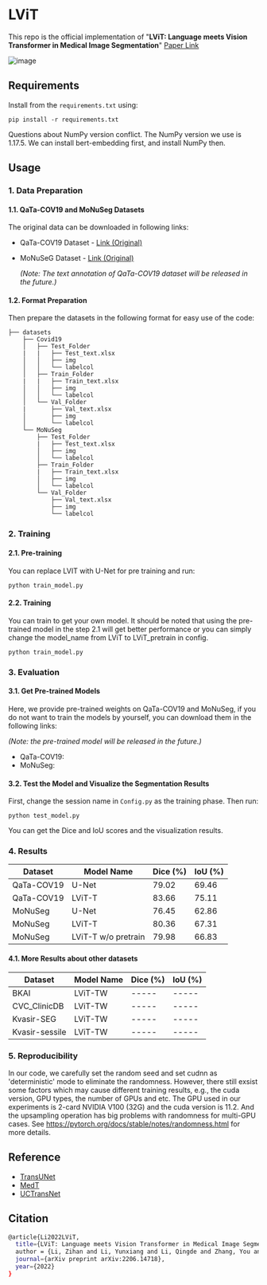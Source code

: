 # LViT


This repo is the official implementation of "**LViT: Language meets Vision Transformer in Medical Image Segmentation**" 
[Paper Link](https://arxiv.org/abs/2206.14718)

![image](https://github.com/HUANGLIZI/LViT/blob/main/IMG/LViT.png)

## Requirements

Install from the ```requirements.txt``` using:
```angular2html
pip install -r requirements.txt
```
Questions about NumPy version conflict. The NumPy version we use is 1.17.5. We can install bert-embedding first, and install NumPy then.

## Usage

### 1. Data Preparation
#### 1.1. QaTa-COV19 and MoNuSeg Datasets
The original data can be downloaded in following links:
* QaTa-COV19 Dataset - [Link (Original)](https://www.kaggle.com/datasets/aysendegerli/qatacov19-dataset)

* MoNuSeG Dataset - [Link (Original)](https://monuseg.grand-challenge.org/Data/)

  *(Note: The text annotation of QaTa-COV19 dataset will be released in the future.)*

#### 1.2. Format Preparation

Then prepare the datasets in the following format for easy use of the code:

```angular2html
├── datasets
    ├── Covid19
    │   ├── Test_Folder
    |   |   ├── Test_text.xlsx
    │   │   ├── img
    │   │   └── labelcol
    │   ├── Train_Folder
    |   |   ├── Train_text.xlsx
    │   │   ├── img
    │   │   └── labelcol
    │   └── Val_Folder
    |	    ├── Val_text.xlsx
    │       ├── img
    │       └── labelcol
    └── MoNuSeg
        ├── Test_Folder
        |   ├── Test_text.xlsx
        │   ├── img
        │   └── labelcol
        ├── Train_Folder
        |   ├── Train_text.xlsx
        │   ├── img
        │   └── labelcol
        └── Val_Folder
            ├── Val_text.xlsx
            ├── img
            └── labelcol
```



### 2. Training

#### 2.1. Pre-training
You can replace LVIT with U-Net for pre training and run:
```angular2html
python train_model.py
```

#### 2.2. Training

You can train to get your own model. It should be noted that using the pre-trained model in the step 2.1 will get better performance or you can simply change the model_name from LViT to LViT_pretrain in config.

```angular2html
python train_model.py
```




### 3. Evaluation
#### 3.1. Get Pre-trained Models
Here, we provide pre-trained weights on QaTa-COV19 and MoNuSeg, if you do not want to train the models by yourself, you can download them in the following links:

*(Note: the pre-trained model will be released in the future.)*

* QaTa-COV19: 
* MoNuSeg: 
#### 3.2. Test the Model and Visualize the Segmentation Results
First, change the session name in ```Config.py``` as the training phase. Then run:
```angular2html
python test_model.py
```
You can get the Dice and IoU scores and the visualization results. 



### 4. Results

| Dataset    | 	   Model Name 	   | Dice (%) | IoU (%) |
| ---------- | ------------------- | -------- | ------- |
| QaTa-COV19 | U-Net      	       | 79.02    | 69.46   |
| QaTa-COV19 | LViT-T     	       | 83.66    | 75.11   |
| MoNuSeg    | U-Net      	       | 76.45    | 62.86   |
| MoNuSeg    | LViT-T     	       | 80.36    | 67.31   |
| MoNuSeg    | LViT-T w/o pretrain | 79.98    | 66.83   |

#### 4.1. More Results about other datasets

| Dataset    | 	   Model Name 	   | Dice (%) | IoU (%) |
| ---------- | ------------------- | -------- | ------- |
| BKAI       | LViT-TW    	       | -----    | -----    |
| CVC_ClinicDB | LViT-TW    	       | -----    | -----    |
| Kvasir-SEG   | LViT-TW    	       | -----    | -----    |
| Kvasir-sessile | LViT-TW    	       | -----    | -----    |


### 5. Reproducibility

In our code, we carefully set the random seed and set cudnn as 'deterministic' mode to eliminate the randomness. However, there still exsist some factors which may cause different training results, e.g., the cuda version, GPU types, the number of GPUs and etc. The GPU used in our experiments is 2-card NVIDIA V100 (32G) and the cuda version is 11.2. And the upsampling operation has big problems with randomness for multi-GPU cases.
See https://pytorch.org/docs/stable/notes/randomness.html for more details.



## Reference


* [TransUNet](https://github.com/Beckschen/TransUNet) 
* [MedT](https://github.com/jeya-maria-jose/Medical-Transformer)
* [UCTransNet](https://github.com/McGregorWwww/UCTransNet)


## Citation

```bash
@article{Li2022LViT,
  title={LViT: Language meets Vision Transformer in Medical Image Segmentation},
  author = {Li, Zihan and Li, Yunxiang and Li, Qingde and Zhang, You and Wang, Puyang and Guo, Dazhou and Lu, Le and Jin, Dakai and Hong, Qingqi},
  journal={arXiv preprint arXiv:2206.14718},
  year={2022}
}
```

